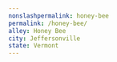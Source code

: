 ```yaml
---
﻿nonslashpermalink: honey-bee
permalink: /honey-bee/
alley: Honey Bee
city: Jeffersonville
state: Vermont
---
```

